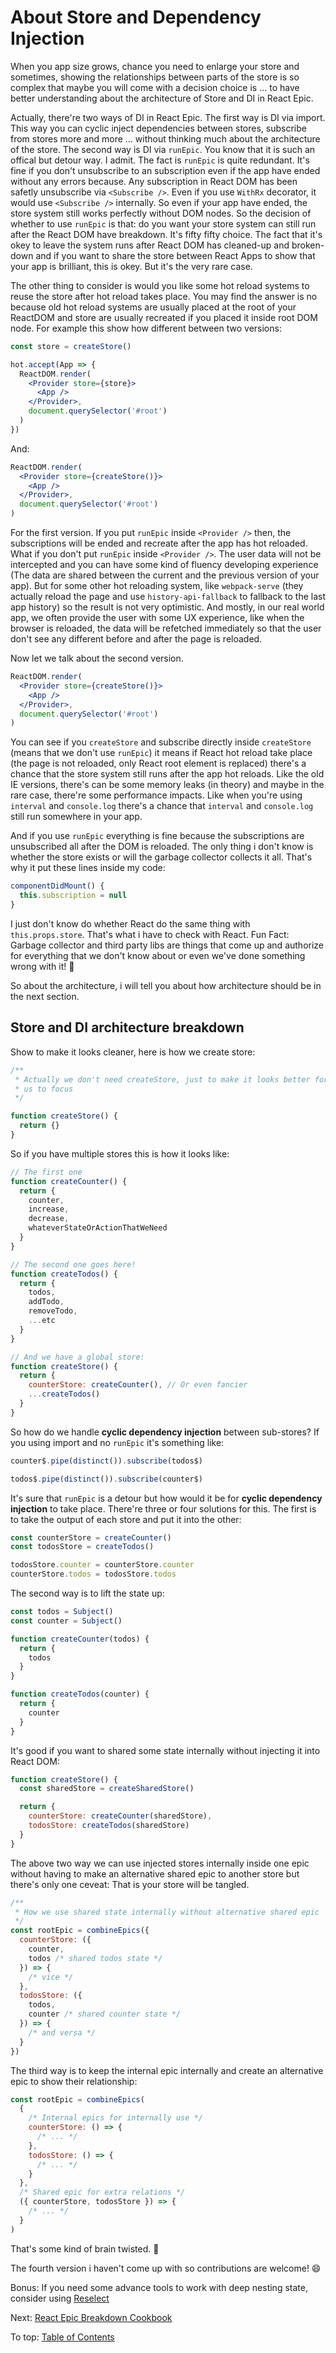# About Store and Dependency Injection

When you app size grows, chance you need to enlarge your store and sometimes, showing the relationships between parts of the store is so complex that maybe you will come with a decision choice is ... to have better understanding about the architecture of Store and DI in React Epic.

Actually, there're two ways of DI in React Epic. The first way is DI via import. This way you can cyclic inject dependencies between stores, subscribe from stores more and more ... without thinking much about the architecture of the store. The second way is DI via `runEpic`. You know that it is such an offical but detour way. I admit. The fact is `runEpic` is quite redundant. It's fine if you don't unsubscribe to an subscription even if the app have ended without any errors because. Any subscription in React DOM has been safetly unsubscribe via `<Subscribe />`. Even if you use `WithRx` decorator, it would use `<Subscribe />` internally. So even if your app have ended, the store system still works perfectly without DOM nodes. So the decision of whether to use `runEpic` is that: do you want your store system can still run after the React DOM have breakdown. It's fifty fifty choice. The fact that it's okey to leave the system runs after React DOM has cleaned-up and broken-down and if you want to share the store between React Apps to show that your app is brilliant, this is okey. But it's the very rare case.

The other thing to consider is would you like some hot reload systems to reuse the store after hot reload takes place. You may find the answer is no because old hot reload systems are usually placed at the root of your ReactDOM and store are usually recreated if you placed it inside root DOM node. For example this show how different between two versions:

```jsx
const store = createStore()

hot.accept(App => {
  ReactDOM.render(
    <Provider store={store}>
      <App />
    </Provider>,
    document.querySelector('#root')
  )
})
```

And:

```jsx
ReactDOM.render(
  <Provider store={createStore()}>
    <App />
  </Provider>,
  document.querySelector('#root')
)
```

For the first version. If you put `runEpic` inside `<Provider />` then, the subscriptions will be ended and recreate after the app has hot reloaded. What if you don't put `runEpic` inside `<Provider />`. The user data will not be intercepted and you can have some kind of fluency developing experience (The data are shared between the current and the previous version of your app). But for some other hot reloading system, like `webpack-serve` (they actually reload the page and use `history-api-fallback` to fallback to the last app history) so the result is not very optimistic. And mostly, in our real world app, we often provide the user with some UX experience, like when the browser is reloaded, the data will be refetched immediately so that the user don't see any different before and after the page is reloaded.

Now let we talk about the second version.

```jsx
ReactDOM.render(
  <Provider store={createStore()}>
    <App />
  </Provider>,
  document.querySelector('#root')
)
```

You can see if you `createStore` and subscribe directly inside `createStore` (means that we don't use `runEpic`) it means if React hot reload take place (the page is not reloaded, only React root element is replaced) there's a chance that the store system still runs after the app hot reloads. Like the old IE versions, there's can be some memory leaks (in theory) and maybe in the rare case, there're some performance impacts. Like when you're using `interval` and `console.log` there's a chance that `interval` and `console.log` still run somewhere in your app.

And if you use `runEpic` everything is fine because the subscriptions are unsubscribed all after the DOM is reloaded. The only thing i don't know is whether the store exists or will the garbage collector collects it all. That's why it put these lines inside my code:

```jsx
componentDidMount() {
  this.subscription = null
}
```

I just don't know do whether React do the same thing with `this.props.store`. That's what i have to check with React. Fun Fact: Garbage collector and third party libs are things that come up and authorize for everything that we don't know about or even we've done something wrong with it! 🤣

So about the architecture, i will tell you about how architecture should be in the next section.

## Store and DI architecture breakdown

Show to make it looks cleaner, here is how we create store:

```jsx
/**
 * Actually we don't need createStore, just to make it looks better for
 * us to focus
 */

function createStore() {
  return {}
}
```

So if you have multiple stores this is how it looks like:

```jsx
// The first one
function createCounter() {
  return {
    counter,
    increase,
    decrease,
    whateverStateOrActionThatWeNeed
  }
}

// The second one goes here!
function createTodos() {
  return {
    todos,
    addTodo,
    removeTodo,
    ...etc
  }
}

// And we have a global store:
function createStore() {
  return {
    counterStore: createCounter(), // Or even fancier
    ...createTodos()
  }
}
```

So how do we handle **cyclic dependency injection** between sub-stores? If you using import and no `runEpic` it's something like:

```jsx
counter$.pipe(distinct()).subscribe(todos$)

todos$.pipe(distinct()).subscribe(counter$)
```

It's sure that `runEpic` is a detour but how would it be for **cyclic dependency injection** to take place. There're three or four solutions for this. The first is to take the output of each store and put it into the other:

```jsx
const counterStore = createCounter()
const todosStore = createTodos()

todosStore.counter = counterStore.counter
counterStore.todos = todosStore.todos
```

The second way is to lift the state up:

```jsx
const todos = Subject()
const counter = Subject()

function createCounter(todos) {
  return {
    todos
  }
}

function createTodos(counter) {
  return {
    counter
  }
}
```

It's good if you want to shared some state internally without injecting it into React DOM:

```jsx
function createStore() {
  const sharedStore = createSharedStore()

  return {
    counterStore: createCounter(sharedStore),
    todosStore: createTodos(sharedStore)
  }
}
```

The above two way we can use injected stores internally inside one epic without having to make an alternative shared epic to another store but there's only one ceveat: That is your store will be tangled.

```jsx
/**
 * How we use shared state internally without alternative shared epic
 */
const rootEpic = combineEpics({
  counterStore: ({
    counter,
    todos /* shared todos state */
  }) => {
    /* vice */
  },
  todosStore: ({
    todos,
    counter /* shared counter state */
  }) => {
    /* and versa */
  }
})
```

The third way is to keep the internal epic internally and create an alternative epic to show their relationship:

```jsx
const rootEpic = combineEpics(
  {
    /* Internal epics for internally use */
    counterStore: () => {
      /* ... */
    },
    todosStore: () => {
      /* ... */
    }
  },
  /* Shared epic for extra relations */
  ({ counterStore, todosStore }) => {
    /* ... */
  }
)
```

That's some kind of brain twisted. 🤔

The fourth version i haven't come up with so contributions are welcome! 😄

Bonus: If you need some advance tools to work with deep nesting state, consider using [Reselect](https://github.com/reduxjs/reselect)

Next: [React Epic Breakdown Cookbook](BreakdownCookbook.md)

To top: [Table of Contents](Wiki.md)
